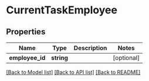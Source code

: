 # CurrentTaskEmployee

## Properties

 Name            | Type       | Description | Notes      
-----------------|------------|-------------|------------
 **employee_id** | **string** |             | [optional] 

[[Back to Model list]](../../README.md#documentation-for-models) [[Back to API list]](../../README.md#documentation-for-api-endpoints) [[Back to README]](../../README.md)


